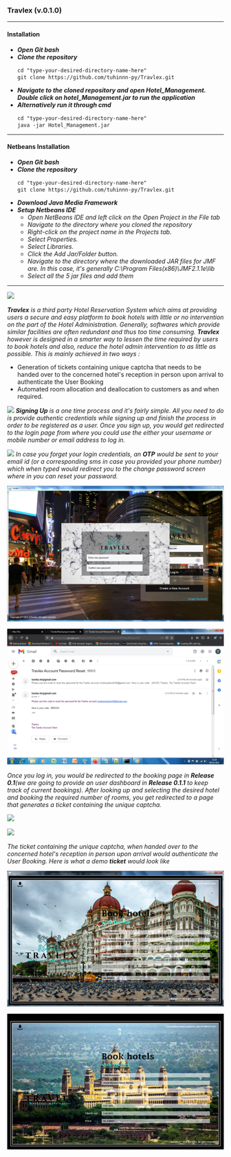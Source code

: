 ### Travlex (v.0.1.0)
---
#### Installation 
*   ***Open Git bash***
*   ***Clone the repository***
      ```
      cd "type-your-desired-directory-name-here"
      git clone https://github.com/tuhinnn-py/Travlex.git
      ```
*   ***Navigate to the cloned repository and open Hotel_Management. Double click on hotel_Management.jar to run the application***
*   ***Alternatively run it through cmd***
      ```
      cd "type-your-desired-directory-name-here"
      java -jar Hotel_Management.jar
      ```
---      
#### Netbeans Installation
*   ***Open Git bash***
*   ***Clone the repository***
      ```
      cd "type-your-desired-directory-name-here"
      git clone https://github.com/tuhinnn-py/Travlex.git
      ```
*   ***Download Java Media Framework***
*   ***Setup Netbeans IDE***
      -   *Open NetBeans IDE and left click on the Open Project in the File tab*
      -   *Navigate to the directory where you cloned the repository*
      -   *Right-click on the project name in the Projects tab.*
      -   *Select Properties.*
      -   *Select Libraries.*
      -   *Click the Add Jar/Folder button.*
      -   *Navigate to the directory where the downloaded JAR files for JMF are. In this case, it's generally C:\Program Files(x86)\JMF2.1.1e\lib*
      -   *Select all the 5 jar files and add them*
---

![](https://github.com/tuhinnn-py/Travlex/blob/master/Log_In.gif)

***Travlex** is a third party Hotel Reservation System which aims at providing users a secure and easy platform to book hotels with little or no intervention on the part of the Hotel Administration. 
   Generally, softwares which provide similar facilities are often redundant and thus too time consuming. **Travlex** however is designed in a smarter way to lessen the time required by users to book
   hotels and also, reduce the hotel admin intervention to as little as possible. This is mainly achieved in two ways :*
   
  * Generation of tickets containing unique captcha that needs to be handed over to the concerned hotel's reception in person upon arrival to authenticate the User Booking
  * Automated room allocation and deallocation to customers as and when required.
  
![](https://github.com/tuhinnn-py/Travlex/blob/master/Sign_Up.gif)
***Signing Up** is a one time process and it's fairly simple. All you need to do is provide authentic credentials while signing up and finish the process in order to be registered as a user.
   Once you sign up, you would get redirected to the login page from where you could use the either your username or mobile number or email address to log in.*

![](https://github.com/tuhinnn-py/Travlex/blob/master/Forgot_pwd.gif)
*In case you forget your login credentials, an **OTP** would be sent to your email id (or a corresponding sms in case you provided your phone number) which when typed would redirect you to the change password screen where in you can reset your password.*  

![](https://github.com/tuhinnn-py/Travlex/blob/master/Reset.png)


![](https://github.com/tuhinnn-py/Travlex/blob/master/Travlex_Account_Reset.png)

*Once you log in, you would be redirected to the booking page in **Release 0.1**(we are going to provide an user dashboard in **Release 0.1.1** to keep track of current bookings). After looking up and selecting the desired hotel and booking the required number of rooms, 
you get redirected to a page that generates a ticket containing the unique captcha.*

![](https://github.com/tuhinnn-py/Travlex/blob/master/Book_Hotels.gif)

![](https://github.com/tuhinnn-py/Travlex/blob/master/Book_.gif)

*The ticket containing the unique captcha, when handed over to the concerned hotel's reception in person upon arrival would authenticate the User Booking. Here is what a demo **ticket** would look like*

![](https://github.com/tuhinnn-py/Travlex/blob/master/Ticket_Taj.png)

![](https://github.com/tuhinnn-py/Travlex/blob/master/Umaid%20Bhawan%20Palace%2C%20Mumbai-AJJGHDsaved.png)
